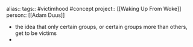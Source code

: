 alias::
tags:: #victimhood #concept 
project:: [[Waking Up From Woke]]
person:: [[Adam Duus]]

- the idea that only certain groups, or certain groups more than others, get to be victims
-